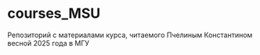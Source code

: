 # courses_MSU
Репозиторий с материалами курса, читаемого Пчелиным Константином весной 2025 года в МГУ
